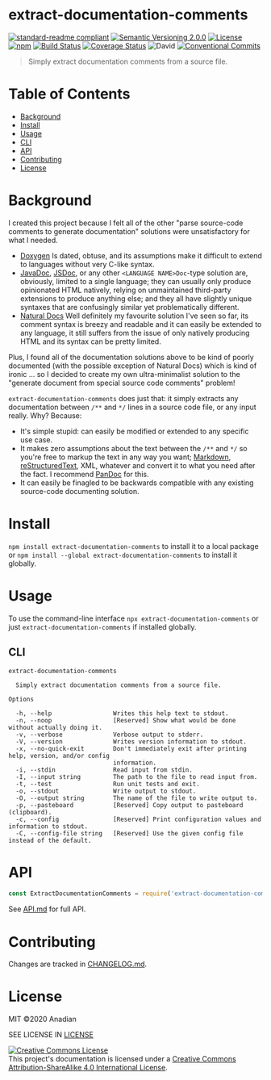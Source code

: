 # extract-documentation-comments
[![standard-readme compliant](https://img.shields.io/badge/readme%20style-standard-brightgreen.svg?style=flat-square)](https://github.com/RichardLitt/standard-readme)
[![Semantic Versioning 2.0.0](https://img.shields.io/badge/semver-2.0.0-brightgreen?style=flat-square)](https://semver.org/spec/v2.0.0.html)
[![License](https://img.shields.io/github/license/Anadian/extract-documentation-comments)](https://github.com/Anadian/extract-documentation-comments/LICENSE)
[![npm](https://img.shields.io/npm/v/extract-documentation-comments)](https://www.npmjs.com/package/extract-documentation-comments)
[![Build Status](https://travis-ci.org/Anadian/extract-documentation-comments.svg?branch=master)](https://travis-ci.org/Anadian/extract-documentation-comments)
[![Coverage Status](https://coveralls.io/repos/github/Anadian/extract-documentation-comments/badge.svg?branch=master)](https://coveralls.io/github/Anadian/extract-documentation-comments?branch=master)
![David](https://img.shields.io/david/Anadian/extract-documentation-comments)
[![Conventional Commits](https://img.shields.io/badge/Conventional%20Commits-1.0.0-yellow.svg)](https://conventionalcommits.org)

> Simply extract documentation comments from a source file.
# Table of Contents
- [Background](#Background)
- [Install](#Install)
- [Usage](#Usage)
- [CLI](#CLI)
- [API](#API)
- [Contributing](#Contributing)
- [License](#License)
# Background
I created this project because I felt all of the other "parse source-code comments to generate documentation" solutions were unsatisfactory for what I needed.
- [Doxygen](http://www.doxygen.nl/index.html) Is dated, obtuse, and its assumptions make it difficult to extend to languages without very C-like syntax.
- [JavaDoc](https://docs.oracle.com/javase/1.5.0/docs/tooldocs/solaris/javadoc.html), [JSDoc](https://jsdoc.app/), or any other `<LANGUAGE NAME>Doc`-type solution are, obviously, limited to a single language; they can usually only produce opinionated HTML natively, relying on unmaintained third-party extensions to produce anything else; and they all have slightly unique syntaxes that are confusingly similar yet problematically different.
- [Natural Docs](https://www.naturaldocs.org/) Well definitely my favourite solution I've seen so far, its comment syntax is breezy and readable and it can easily be extended to any language, it still suffers from the issue of only natively producing HTML and its syntax can be pretty limited.

Plus, I found all of the documentation solutions above to be kind of poorly documented (with the possible exception of Natural Docs) which is kind of ironic ... so I decided to create my own ultra-minimalist solution to the "generate document from special source code comments" problem!

`extract-documentation-comments` does just that: it simply extracts any documentation between `/**` and `*/` lines in a source code file, or any input really. Why? Because:
- It's simple stupid: can easily be modified or extended to any specific use case.
- It makes zero assumptions about the text between the `/**` and `*/` so you're free to markup the text in any way you want; [Markdown](https://github.github.com/gfm/), [reStructuredText](https://docutils.sourceforge.io/rst.html), XML, whatever and convert it to what you need after the fact. I recommend [PanDoc](https://pandoc.org/index.html) for this.
- It can easily be finagled to be backwards compatible with any existing source-code documenting solution.
# Install
`npm install extract-documentation-comments`
to install it to a local package or
`npm install --global extract-documentation-comments`
to install it globally.
# Usage
To use the command-line interface `npx extract-documentation-comments` or just `extract-documentation-comments` if installed globally.
## CLI
```
extract-documentation-comments

  Simply extract documentation comments from a source file. 

Options

  -h, --help                 Writes this help text to stdout.                                              
  -n, --noop                 [Reserved] Show what would be done without actually doing it.                 
  -v, --verbose              Verbose output to stderr.                                                     
  -V, --version              Writes version information to stdout.                                         
  -x, --no-quick-exit        Don't immediately exit after printing help, version, and/or config            
                             information.                                                                  
  -i, --stdin                Read input from stdin.                                                        
  -I, --input string         The path to the file to read input from.                                      
  -t, --test                 Run unit tests and exit.                                                      
  -o, --stdout               Write output to stdout.                                                       
  -O, --output string        The name of the file to write output to.                                      
  -p, --pasteboard           [Reserved] Copy output to pasteboard (clipboard).                             
  -c, --config               [Reserved] Print configuration values and information to stdout.              
  -C, --config-file string   [Reserved] Use the given config file instead of the default.                  
```
# API
```js
const ExtractDocumentationComments = require('extract-documentation-comments');
```
See [API.md](API.md) for full API.
# Contributing
Changes are tracked in [CHANGELOG.md](CHANGELOG.md).
# License
MIT ©2020 Anadian

SEE LICENSE IN [LICENSE](LICENSE)

[![Creative Commons License](https://i.creativecommons.org/l/by-sa/4.0/88x31.png)](http://creativecommons.org/licenses/by-sa/4.0/)\
This project's documentation is licensed under a [Creative Commons Attribution-ShareAlike 4.0 International License](http://creativecommons.org/licenses/by-sa/4.0/).
